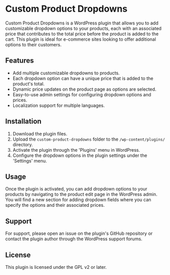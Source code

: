 # Custom Product Dropdowns

Custom Product Dropdowns is a WordPress plugin that allows you to add customizable dropdown options to your products, each with an associated price that contributes to the total price before the product is added to the cart. This plugin is ideal for e-commerce sites looking to offer additional options to their customers.

## Features

- Add multiple customizable dropdowns to products.
- Each dropdown option can have a unique price that is added to the product's total.
- Dynamic price updates on the product page as options are selected.
- Easy-to-use admin settings for configuring dropdown options and prices.
- Localization support for multiple languages.

## Installation

1. Download the plugin files.
2. Upload the `custom-product-dropdowns` folder to the `/wp-content/plugins/` directory.
3. Activate the plugin through the 'Plugins' menu in WordPress.
4. Configure the dropdown options in the plugin settings under the 'Settings' menu.

## Usage

Once the plugin is activated, you can add dropdown options to your products by navigating to the product edit page in the WordPress admin. You will find a new section for adding dropdown fields where you can specify the options and their associated prices.

## Support

For support, please open an issue on the plugin's GitHub repository or contact the plugin author through the WordPress support forums.

## License

This plugin is licensed under the GPL v2 or later.